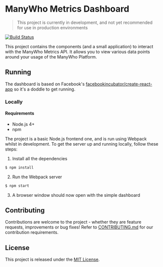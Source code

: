 ManyWho Metrics Dashboard
=========================

> This project is currently in development, and not yet recommended for use in production environments

[![Build Status](https://travis-ci.org/jonjomckay/tooling-metrics.svg)](https://travis-ci.org/jonjomckay/tooling-metrics)

This project contains the components (and a small application) to interact with the ManyWho Metrics API. It allows you 
to view various data points around your usage of the ManyWho Platform.

## Running

The dashboard is based on Facebook's [facebookincubator/create-react-app](https://github.com/facebookincubator/create-react-app)
so it's a doddle to get running.

### Locally

#### Requirements

* Node.js 4+
* npm

The project is a basic Node.js frontend one, and is run using Webpack whilst in development. To get the server up and 
running locally, follow these steps:

1. Install all the dependencies

````bash
$ npm install
````

2. Run the Webpack server

````bash
$ npm start
````

3. A browser window should now open with the simple dashboard

## Contributing

Contributions are welcome to the project - whether they are feature requests, improvements or bug fixes! Refer to 
[CONTRIBUTING.md](CONTRIBUTING.md) for our contribution requirements.

## License

This project is released under the [MIT License](https://opensource.org/licenses/MIT).